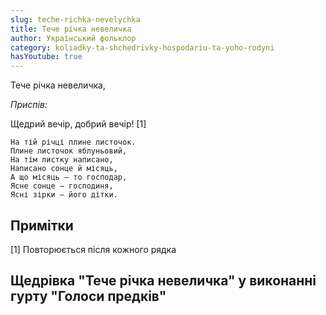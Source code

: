 ```yaml
---
slug: teche-richka-nevelychka
title: Тече річка невеличка
author: Український фольклор
category: koliadky-ta-shchedrivky-hospodariu-ta-yoho-rodyni
hasYoutube: true
---
```

Тече річка невеличка,

*Приспів:*

Щедрий вечір, добрий вечір! [1]

```
На тій річці плине листочок.
Плине листочок яблуньовий,
На тім листку написано,
Написано сонце й місяць,
А що місяць — то господар,
Ясне сонце — господиня,
Ясні зірки — його дітки.
```

## Примітки

[1] Повторюється після кожного рядка

## Щедрівка "Тече річка невеличка" у виконанні гурту "Голоси предків"

<YoutubeIframe id="JfGQuo-jVNQ" className="md:w-4/5" />
